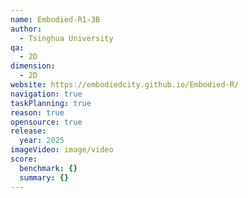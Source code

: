 ```yaml
---
name: Embodied-R1-3B
author:
  - Tsinghua University
qa:
  - 2D
dimension:
  - 2D
website: https://embodiedcity.github.io/Embodied-R/
navigation: true
taskPlanning: true
reason: true
opensource: true
release:
  year: 2025
imageVideo: image/video
score:
  benchmark: {}
  summary: {}
---
```

